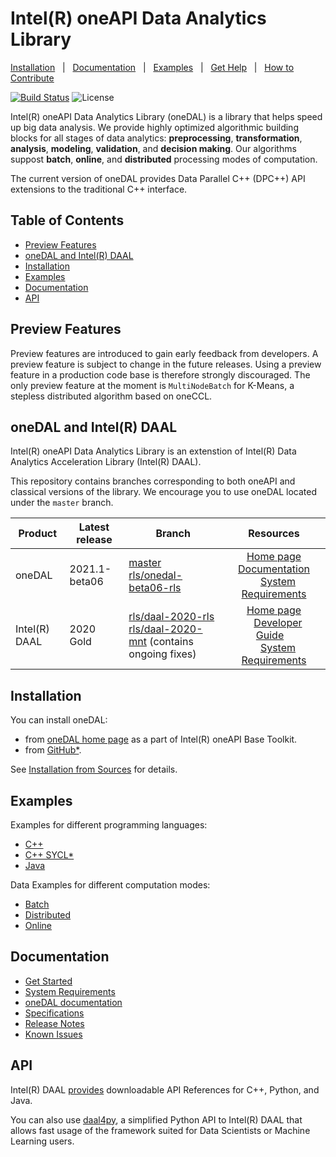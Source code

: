 <!--
******************************************************************************
* Copyright 2014-2020 Intel Corporation
*
* Licensed under the Apache License, Version 2.0 (the "License");
* you may not use this file except in compliance with the License.
* You may obtain a copy of the License at
*
*     http://www.apache.org/licenses/LICENSE-2.0
*
* Unless required by applicable law or agreed to in writing, software
* distributed under the License is distributed on an "AS IS" BASIS,
* WITHOUT WARRANTIES OR CONDITIONS OF ANY KIND, either express or implied.
* See the License for the specific language governing permissions and
* limitations under the License.
*******************************************************************************/-->

# Intel(R) oneAPI Data Analytics Library <!-- omit in toc -->

[Installation](#installation)&nbsp;&nbsp;&nbsp;|&nbsp;&nbsp;&nbsp;[Documentation](http://oneapi-src.github.io/oneDAL/)&nbsp;&nbsp;&nbsp;|&nbsp;&nbsp;&nbsp;[Examples](#examples)&nbsp;&nbsp;&nbsp;|&nbsp;&nbsp;&nbsp;[Get Help](https://software.intel.com/en-us/forums/intel-data-analytics-acceleration-library)&nbsp;&nbsp;&nbsp;|&nbsp;&nbsp;&nbsp;[How to Contribute](CONTRIBUTING.md)&nbsp;&nbsp;&nbsp;

[![Build Status](https://dev.azure.com/daal/DAAL/_apis/build/status/oneapi-src.oneDAL?branchName=master)](https://dev.azure.com/daal/DAAL/_build/latest?definitionId=5&branchName=master) ![License](https://img.shields.io/github/license/oneapi-src/oneDAL.svg)


Intel(R) oneAPI Data Analytics Library (oneDAL) is a library that helps speed up big data analysis. 
We provide highly optimized algorithmic building blocks for all stages of data analytics: **preprocessing**, **transformation**, **analysis**, **modeling**, **validation**, and **decision making**. Our algorithms suppost **batch**, **online**, and **distributed** processing modes of computation. 

The current version of oneDAL provides Data Parallel C++ (DPC++) API extensions to the traditional C++ interface.

## Table of Contents <!-- omit in toc -->

- [Preview Features](#preview-features)
- [oneDAL and Intel(R) DAAL](#onedal-and-intelr-daal)
- [Installation](#installation)
- [Examples](#examples)
- [Documentation](#documentation)
- [API](#api)


## Preview Features 
 
Preview features are introduced to gain early feedback from developers. A preview feature is subject to change in the future releases. Using a preview feature in a production code base is therefore strongly discouraged.
The only preview feature at the moment is `MultiNodeBatch` for K-Means, a stepless distributed algorithm based on oneCCL.

## oneDAL and Intel(R) DAAL

Intel(R) oneAPI Data Analytics Library is an extenstion of Intel(R) Data Analytics Acceleration Library (Intel(R) DAAL). 

This repository contains branches corresponding to both oneAPI and classical versions of the library. We encourage you to use oneDAL located under the `master` branch.

|Product|Latest release|Branch|Resources|
|-------|--------------|------|:-------------:|
|oneDAL       |2021.1-beta06|[master](https://github.com/oneapi-src/oneDAL)</br>[rls/onedal-beta06-rls](https://github.com/oneapi-src/oneDAL/tree/rls/onedal-beta06-rls)|&nbsp;&nbsp;&nbsp;[Home page](https://software.intel.com/en-us/oneapi/onedal)&nbsp;&nbsp;&nbsp;</br>&nbsp;&nbsp;&nbsp;[Documentation](http://oneapi-src.github.io/oneDAL/)&nbsp;&nbsp;&nbsp;</br>&nbsp;&nbsp;&nbsp;[System Requirements](https://software.intel.com/en-us/articles/system-requirements-for-oneapi-data-analytics-library#)|
|Intel(R) DAAL|2020 Gold|[rls/daal-2020-rls](https://github.com/oneapi-src/oneDAL/tree/rls/daal-2020-rls)</br>[rls/daal-2020-mnt](https://github.com/oneapi-src/oneDAL/tree/rls/daal-2020-mnt) (contains ongoing fixes)|&nbsp;&nbsp;&nbsp;[Home page](https://software.intel.com/en-us/daal)&nbsp;&nbsp;&nbsp;</br>&nbsp;&nbsp;&nbsp;[Developer Guide](https://software.intel.com/en-us/daal-programming-guide)&nbsp;&nbsp;&nbsp;</br>&nbsp;&nbsp;&nbsp;[System Requirements](https://software.intel.com/en-us/articles/intel-data-analytics-acceleration-library-2020-system-requirements)|

## Installation

You can install oneDAL: 

- from [oneDAL home page](https://software.intel.com/en-us/oneapi/onedal) as a part of Intel(R) oneAPI Base Toolkit.
- from [GitHub\*](https://github.com/oneapi-src/oneDAL/releases).

See [Installation from Sources](INSTALL.md) for details.

## Examples

Examples for different programming languages:

- [C++](https://github.com/oneapi-src/oneDAL/tree/master/examples/cpp)
- [C++ SYCL*](https://github.com/oneapi-src/oneDAL/tree/master/examples/cpp_sycl)
- [Java](https://github.com/oneapi-src/oneDAL/tree/master/examples/java)

Data Examples for different computation modes:

- [Batch](https://github.com/oneapi-src/oneDAL/tree/master/examples/data/batch)
- [Distributed](https://github.com/oneapi-src/oneDAL/tree/master/examples/data/distributed)
- [Online](https://github.com/oneapi-src/oneDAL/tree/master/examples/data/online)

## Documentation

- [Get Started](http://oneapi-src.github.io/oneDAL/getstarted.html)
- [System Requirements](https://software.intel.com/en-us/articles/system-requirements-for-oneapi-data-analytics-library#)
- [oneDAL documentation](http://oneapi-src.github.io/oneDAL/)
- [Specifications](https://spec.oneapi.com/versions/latest/elements/oneDAL/source/index.html)
- [Release Notes](https://software.intel.com/en-us/articles/oneapi-dal-release-notes)
- [Known Issues](https://oneapi-src.github.io/oneDAL/notes/known_issues.html)

## API

Intel(R) DAAL [provides](https://software.intel.com/en-us/articles/daal-api-reference) downloadable API References for C++, Python, and Java.

You can also use [daal4py](https://github.com/IntelPython/daal4py), a simplified Python API to Intel(R) DAAL that allows fast usage of the framework suited for Data Scientists or Machine Learning users.
